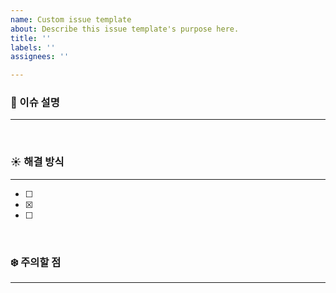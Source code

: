 ```yaml
---
name: Custom issue template
about: Describe this issue template's purpose here.
title: ''
labels: ''
assignees: ''

---
```


<!-- 이슈이름은 '[컨벤션] 기능이름' 으로 통일해주세요. 라벨로 담장자를  표시해 주세요.
ex. [feat] searchPublicCourse -->

### 🌳 이슈 설명

---
<!-- 자세한 기능 또는 버그를 설명해 주세요.
ex. 검색기능 : 장소, 제목을 키워드로 최신순으로 정렬해 퍼블릭 코스를 검색하는 기능,
???버그 : !!!, ~~~ , !!! 상황에서 ~~~한 버그가 난다.  -->

<br/>

### ☀️ 해결 방식

---

- [ ]  <!-- 해당 체크박스 안에 순서대로 어떻게 해결할지 써주세요. 그리고 해당 내용을 해결했으면 체크 표시해주세요. --> 
- [x]  <!-- ex. 검색 키워드를 쿼리로 받기 --> 
- [ ]  <!-- public course 테이블에 findMany와 contains 를 사용해 검색기능 구현-->

<br/>

### ❄️ 주의할 점

---

<!-- 기능을 구현 또는 버그를 고칠 때 주의해야할 점을 써주세요 ex. 검색시 여러 칼럼을 동시에 봐야한다  -->
